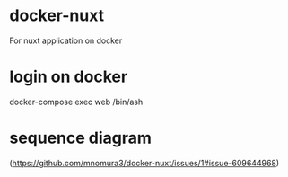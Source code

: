 # docker-nuxt
For nuxt application on docker
# login on docker
docker-compose exec web /bin/ash
# sequence diagram
(https://github.com/mnomura3/docker-nuxt/issues/1#issue-609644968)
